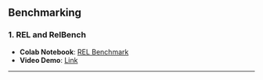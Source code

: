 
## Benchmarking

### 1. **REL and RelBench**
- **Colab Notebook**: [REL Benchmark](https://colab.research.google.com/drive/1EWcr7bKuj0LPEcOG4o_fUqz_7riwzKKd?usp=sharing)
- **Video Demo**: [Link](https://drive.google.com/file/d/1szK1IKBPrFLNlm-C_TCYEKTH4xfu2eTJ/view?usp=sharing)

---
